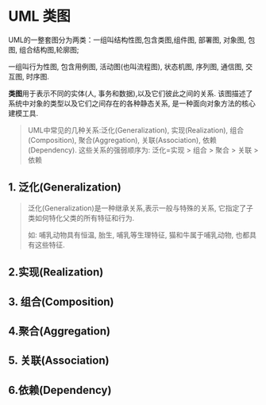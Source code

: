 # UML 类图

UML的一整套图分为两类：一组叫结构性图,包含类图,组件图, 部署图, 对象图, 包图, 组合结构图,轮廓图;

一组叫行为性图, 包含用例图, 活动图(也叫流程图), 状态机图, 序列图, 通信图, 交互图, 时序图.

**类图**用于表示不同的实体(人, 事务和数据),以及它们彼此之间的关系. 该图描述了系统中对象的类型以及它们之间存在的各种静态关系, 是一种面向对象方法的核心建模工具.

> UML中常见的几种关系:泛化(Generalization), 实现(Realization), 组合(Composition), 聚合(Aggregation), 关联(Association), 依赖(Dependency). 这些关系的强弱顺序为: 泛化=实现 > 组合 > 聚合 > 关联 > 依赖

## 1. 泛化(Generalization)

> 泛化(Generalization)是一种继承关系,表示一般与特殊的关系, 它指定了子类如何特化父类的所有特征和行为.
>
> 如: 哺乳动物具有恒温, 胎生, 哺乳等生理特征, 猫和牛属于哺乳动物, 也都具有这些特征.





## 2.实现(Realization)





## 3. 组合(Composition)



## 4.聚合(Aggregation)



## 5. 关联(Association)





## 6.依赖(Dependency)

















































